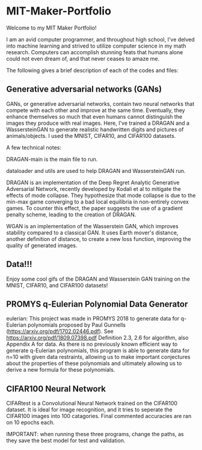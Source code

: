 # MIT-Maker-Portfolio

Welcome to my MIT Maker Portfolio!

I am an avid computer programmer, and throughout high school, I've delved into machine learning and strived to utilize computer science in my math research. Computers can accomplish stunning feats that humans alone could not even dream of, and that never ceases to amaze me. 

The following gives a brief description of each of the codes and files:

## Generative adversarial networks (GANs)

GANs, or generative adversarial networks, contain two neural networks that compete with each other and improve at the same time. Eventually, they enhance themselves so much that even humans cannot distinguish the images they produce with real images. Here, I've trained a DRAGAN and a WassersteinGAN to generate realistic handwritten digits and pictures of animals/objects. I used the MNIST, CIFAR10, and CIFAR100 datasets.

A few technical notes:

DRAGAN-main is the main file to run. 

dataloader and utils are used to help DRAGAN and WassersteinGAN run.

DRAGAN is an implementation of the Deep Regret Analytic Generative Adversarial Network, recently developed by Kodali et al to mitigate the effects of mode collapse. They hypothesize that mode collapse is due to the min-max game converging to a bad local equilibria in non-entirely convex games. To counter this effect, the paper suggests the use of a gradient penalty scheme, leading to the creation of DRAGAN.

WGAN is an implementation of the Wasserstein GAN, which improves stability compared to a classical GAN. It uses Earth mover's distance, another definition of distance, to create a new loss function, improving the quality of generated images.

## Data!!!

Enjoy some cool gifs of the DRAGAN and Wasserstein GAN training on the MNIST, CIFAR10, and CIFAR100 datasets!

## PROMYS q-Eulerian Polynomial Data Generator

eulerian: This project was made in PROMYS 2018 to generate data for q-Eulerian polynomials proposed by Paul Gunnells (https://arxiv.org/pdf/1702.02446.pdf). See https://arxiv.org/pdf/1809.07398.pdf Definition 2.3, 2.6 for algorithm, also Appendix A for data. As there is no previously known efficient way to generate q-Eulerian polynomials, this program is able to generate data for n=10 with given data restraints, allowing us to make important conjectures about the properties of these polynomials and ultimately allowing us to derive a new formula for these polynomials.

## CIFAR100 Neural Network


CIFARtest is a Convolutional Neural Network trained on the CIFAR100 dataset. It is ideal for image recognition, and it tries to seperate the CIFAR100 images into 100 catagories. Final commented accuracies are ran on 10 epochs each.

IMPORTANT: when running these three programs, change the paths, as they save the best model for test and validation.

